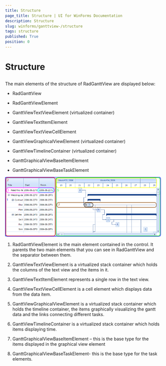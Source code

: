 ```yaml
---
title: Structure
page_title: Structure | UI for WinForms Documentation
description: Structure
slug: winforms/ganttview-/structure
tags: structure
published: True
position: 0
---
```


# Structure
 

## 

The main elements of the structure of RadGanttView are displayed below:
        

* RadGanttView
            

* RadGanttViewElement
                

* GanttViewTextViewElement (virtualized container)
                    

* GanttViewTextItemElement
                        

* GanttViewTextViewCellElement
                            

* GanttViewGraphicalViewElement (virtualized container)
                    

* GanttViewTimelineContainer (virtualized container)
                        

* GanttGraphicalViewBaseItemElement
                        

* GanttGraphicalViewBaseTaskElement
                            
![ganttview-structure 001](images/ganttview-structure001.png)

1. RadGanttViewElement is the main element contained in the control. It parents the two main elements that you can see in RadGanttView and the separator between them.
            

1. GanttViewTextViewElement is a virtualized stack container which holds the columns of the text view and the items in it.
            

1. GanttViewTextItemElement represents a single row in the text view.
            

1. GanttViewTextViewCellElement is a cell element which displays data from the data item.
            

1. GanttViewGraphicalViewElement is a virtualized stack container which holds the timeline container, the items graphically visualizing the gantt data and the links connecting different tasks.
            

1. GanttViewTimelineContainer is a virtualized stack container which holds items displaying time.
            

1. GanttGraphicalViewBaseItemElement – this is the base type for the items displayed in the graphical view element
            

1. GanttGraphicalViewBaseTaskElement- this is the base type for the task elements.
            
